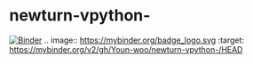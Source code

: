 # newturn-vpython-
[![Binder](https://mybinder.org/badge_logo.svg)](https://mybinder.org/v2/gh/Youn-woo/newturn-vpython-/HEAD)
.. image:: https://mybinder.org/badge_logo.svg
 :target: https://mybinder.org/v2/gh/Youn-woo/newturn-vpython-/HEAD

